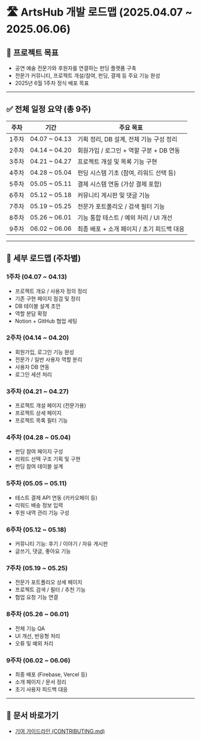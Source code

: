 # 🛣 ArtsHub 개발 로드맵 (2025.04.07 ~ 2025.06.06)

## 🎯 프로젝트 목표
- 공연 예술 전문가와 후원자를 연결하는 펀딩 플랫폼 구축
- 전문가 커뮤니티, 프로젝트 개설/참여, 펀딩, 결제 등 주요 기능 완성
- 2025년 6월 1주차 정식 배포 목표

---

## ✅ 전체 일정 요약 (총 9주)

| 주차 | 기간 | 주요 목표 |
|------|------|-----------|
| 1주차 | 04.07 ~ 04.13 | 기획 정리, DB 설계, 전체 기능 구성 정리 |
| 2주차 | 04.14 ~ 04.20 | 회원가입 / 로그인 + 역할 구분 + DB 연동 |
| 3주차 | 04.21 ~ 04.27 | 프로젝트 개설 및 목록 기능 구현 |
| 4주차 | 04.28 ~ 05.04 | 펀딩 시스템 기초 (참여, 리워드 선택 등) |
| 5주차 | 05.05 ~ 05.11 | 결제 시스템 연동 (가상 결제 포함) |
| 6주차 | 05.12 ~ 05.18 | 커뮤니티 게시판 및 댓글 기능 |
| 7주차 | 05.19 ~ 05.25 | 전문가 포트폴리오 / 검색 필터 기능 |
| 8주차 | 05.26 ~ 06.01 | 기능 통합 테스트 / 예외 처리 / UI 개선 |
| 9주차 | 06.02 ~ 06.06 | 최종 배포 + 소개 페이지 / 초기 피드백 대응 |

---

## 📌 세부 로드맵 (주차별)

### 1주차 (04.07 ~ 04.13)
- 프로젝트 개요 / 사용자 정의 정리
- 기존 구현 페이지 점검 및 정리
- DB 테이블 설계 초안
- 역할 분담 확정
- Notion + GitHub 협업 세팅

### 2주차 (04.14 ~ 04.20)
- 회원가입, 로그인 기능 완성
- 전문가 / 일반 사용자 역할 분리
- 사용자 DB 연동
- 로그인 세션 처리

### 3주차 (04.21 ~ 04.27)
- 프로젝트 개설 페이지 (전문가용)
- 프로젝트 상세 페이지
- 프로젝트 목록 필터 기능

### 4주차 (04.28 ~ 05.04)
- 펀딩 참여 페이지 구성
- 리워드 선택 구조 기획 및 구현
- 펀딩 참여 테이블 설계

### 5주차 (05.05 ~ 05.11)
- 테스트 결제 API 연동 (카카오페이 등)
- 리워드 배송 정보 입력
- 후원 내역 관리 기능 구성

### 6주차 (05.12 ~ 05.18)
- 커뮤니티 기능: 후기 / 이야기 / 자유 게시판
- 글쓰기, 댓글, 좋아요 기능

### 7주차 (05.19 ~ 05.25)
- 전문가 포트폴리오 상세 페이지
- 프로젝트 검색 / 필터 / 추천 기능
- 협업 요청 기능 연결

### 8주차 (05.26 ~ 06.01)
- 전체 기능 QA
- UI 개선, 반응형 처리
- 오류 및 예외 처리

### 9주차 (06.02 ~ 06.06)
- 최종 배포 (Firebase, Vercel 등)
- 소개 페이지 / 문서 정리
- 초기 사용자 피드백 대응

---

## 🔗 문서 바로가기
- [기여 가이드라인 (CONTRIBUTING.md)](../.github/CONTRIBUTING.md)
